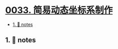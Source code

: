 # [0033. 简易动态坐标系制作](https://github.com/tnotesjs/TNotes.svg/tree/main/notes/0033.%20%E7%AE%80%E6%98%93%E5%8A%A8%E6%80%81%E5%9D%90%E6%A0%87%E7%B3%BB%E5%88%B6%E4%BD%9C)

<!-- region:toc -->

- [1. 📒 notes](#1--notes)

<!-- endregion:toc -->

## 1. 📒 notes
